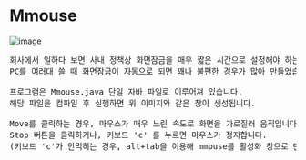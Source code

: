 # Mmouse 

![image](https://github.com/binary-river/mmouse/assets/66468384/09d389de-33a2-46d3-b03e-11521c1408c9)

<pre>
회사에서 일하다 보면 사내 정책상 화면잠금을 매우 짧은 시간으로 설정해야 하는 경우가 있습니다.
PC를 여러대 쓸 때 화면잠금이 자동으로 되면 꽤나 불편한 경우가 많아 만들었습니다.
  
프로그램은 Mmouse.java 단일 자바 파일로 이루어져 있습니다.
해당 파일을 컴파일 후 실행하면 위 이미지와 같은 창이 생성됩니다.
  
Move를 클릭하는 경우, 마우스가 매우 느린 속도로 화면을 가로질러 움직입니다.
Stop 버튼을 클릭하거나, 키보드 'c' 를 누르면 마우스가 정지합니다.
(키보드 'c'가 안먹히는 경우, alt+tab을 이용해 mmouse를 활성화 창으로 만든 후 'c'를 눌러주세요)
</pre>
